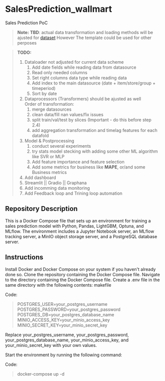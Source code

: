 # SalesPrediction_wallmart
Sales Prediction PoC 

> **Note:** **TBD**: actual data transformation and 
loading methods will be ajusted for 
[dataset](https://www.kaggle.com/datasets/divyajeetthakur/walmart-sales-prediction)
However The template could be used for other perposes


> **TODO:**
> 1. Dataloader not adjusted for current data scheme
>    1. Add date fields while reading data from datasource
>    2. Read only needed columns
>    3. Set right columns data type while reading data  
>    4. Add index to the main datasource (date + item/store/group + timeperiod)
>    5. Sort by date 
> 2. Dataprocessors (Transformers) should be ajusted as well  
>    Order of transformation:
>    1. merge datasources
>    2. clean data/fill nan values/fix issues  
>    3. split train/val/test by slices (Important - do this before step 2.4)
>    4. add aggregation transformation and timelag features for each datafold
> 3. Model & Postprocessing
>    1. conduct several experiments
>    2. try stats model stecking with adding some other ML algorithm like SVR or MLP
>    3. Add feature importance and feature selection 
>    4. Add some metrics for business like **MAPE**, or/and some Business metrics
> 4. Add dashboard
>   1. Streamlit || Gradio || Graphana 
> 5. Add incomming data monitoring
> 6. Add Feedback loop and Trining loop automation   


## Repository Description

This is a Docker Compose file that sets up an environment for training a sales prediction model with Python, Pandas, LightGBM, Optuna, and MLflow. The environment includes a Jupyter Notebook server, an MLflow tracking server, a MinIO object storage server, and a PostgreSQL database server.

## Instructions

Install Docker and Docker Compose on your system if you haven't already done so.
Clone the repository containing the Docker Compose file.
Navigate to the directory containing the Docker Compose file.
Create a .env file in the same directory with the following contents:
makefile

Code:
>POSTGRES_USER=your_postgres_username
>POSTGRES_PASSWORD=your_postgres_password
>POSTGRES_DB=your_postgres_database_name
>MINIO_ACCESS_KEY=your_minio_access_key
>MINIO_SECRET_KEY=your_minio_secret_key

Replace your_postgres_username, your_postgres_password, your_postgres_database_name, your_minio_access_key, and your_minio_secret_key with your own values.

Start the environment by running the following command:

Code:
>docker-compose up -d
